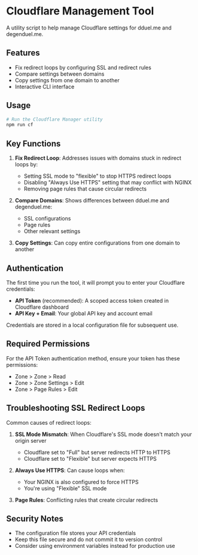 # Cloudflare Management Tool

A utility script to help manage Cloudflare settings for dduel.me and degenduel.me.

## Features

- Fix redirect loops by configuring SSL and redirect rules
- Compare settings between domains
- Copy settings from one domain to another
- Interactive CLI interface

## Usage

```bash
# Run the Cloudflare Manager utility
npm run cf
```

## Key Functions

1. **Fix Redirect Loop**: Addresses issues with domains stuck in redirect loops by:
   - Setting SSL mode to "flexible" to stop HTTPS redirect loops
   - Disabling "Always Use HTTPS" setting that may conflict with NGINX
   - Removing page rules that cause circular redirects

2. **Compare Domains**: Shows differences between dduel.me and degenduel.me:
   - SSL configurations
   - Page rules
   - Other relevant settings

3. **Copy Settings**: Can copy entire configurations from one domain to another

## Authentication

The first time you run the tool, it will prompt you to enter your Cloudflare credentials:

- **API Token** (recommended): A scoped access token created in Cloudflare dashboard
- **API Key + Email**: Your global API key and account email

Credentials are stored in a local configuration file for subsequent use.

## Required Permissions

For the API Token authentication method, ensure your token has these permissions:

- Zone > Zone > Read
- Zone > Zone Settings > Edit
- Zone > Page Rules > Edit

## Troubleshooting SSL Redirect Loops

Common causes of redirect loops:

1. **SSL Mode Mismatch**: When Cloudflare's SSL mode doesn't match your origin server
   - Cloudflare set to "Full" but server redirects HTTP to HTTPS
   - Cloudflare set to "Flexible" but server expects HTTPS

2. **Always Use HTTPS**: Can cause loops when:
   - Your NGINX is also configured to force HTTPS
   - You're using "Flexible" SSL mode

3. **Page Rules**: Conflicting rules that create circular redirects

## Security Notes

- The configuration file stores your API credentials
- Keep this file secure and do not commit it to version control
- Consider using environment variables instead for production use